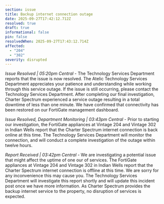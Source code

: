 ```yaml
---
section: issue
title: Backup internet connection outage
date: 2025-09-27T17:42:12.712Z
resolved: true
draft: true
informational: false
pin: false
resolvedWhen: 2025-09-27T17:43:12.714Z
affected:
  - "204"
  - "302"
severity: disrupted
---
```

*Issue Resolved | 05:20pm Central* - The Technology Services Department reports that the issue is now resolved. The Atelic Technology Services Department appreciates your patience and understanding while working through this service outage. If the issue is still occurring, please contact the Technology Services Department. After completing our final investigation, Charter Spectrum experienced a service outage resulting in a total downtime of less than one minute. We have confirmed that connectivity has been restored on our FortiGate management dashboard.

*Issue Resolved, Department Monitoring | 03:43pm Central* - Prior to starting our investigation, the FortiGate appliances at Vintage 204 and Vintage 302 in Indian Wells report that the Charter Spectrum internet connection is back online at this time. The Technology Services Department will monitor the connection, and will conduct a complete investigation of the outage within twelve hours.

*Report Received | 03:42pm Central* - We are investigating a potential issue that might affect the uptime of one our of services. The FortiGate appliances at Vintage 204 and Vintage 302 in Indian Wells report that the Charter Spectrum internet connection is offline at this time. We are sorry for any inconvenience this may cause you. The Technology Services Department will investigate this report shortly and will update this incident post once we have more information. As Charter Spectrum provides the backup internet service to the property, no disruption of services is expected.